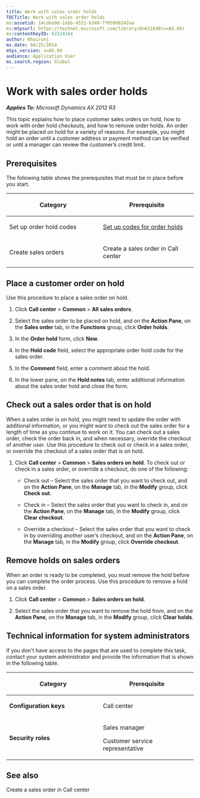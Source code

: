 ```yaml
---
title: Work with sales order holds
TOCTitle: Work with sales order holds
ms:assetid: 14cdea9d-2abb-4551-b340-7f059d8242aa
ms:mtpsurl: https://technet.microsoft.com/library/Dn631649(v=AX.60)
ms:contentKeyID: 62224164
author: Khairunj
ms.date: 04/25/2014
mtps_version: v=AX.60
audience: Application User
ms.search.region: Global
---
```


# Work with sales order holds 


_**Applies To:** Microsoft Dynamics AX 2012 R3_

This topic explains how to place customer sales orders on hold, how to work with order hold checkouts, and how to remove order holds. An order might be placed on hold for a variety of reasons. For example, you might hold an order until a customer address or payment method can be verified or until a manager can review the customer’s credit limit.

## Prerequisites

The following table shows the prerequisites that must be in place before you start.

<table>
<colgroup>
<col style="width: 50%" />
<col style="width: 50%" />
</colgroup>
<thead>
<tr class="header">
<th><p>Category</p></th>
<th><p>Prerequisite</p></th>
</tr>
</thead>
<tbody>
<tr class="odd">
<td><p>Set up order hold codes</p></td>
<td><p><a href="set-up-codes-for-order-holds.md">Set up codes for order holds</a></p></td>
</tr>
<tr class="even">
<td><p>Create sales orders</p></td>
<td><p>Create a sales order in Call center</p></td>
</tr>
</tbody>
</table>


## Place a customer order on hold

Use this procedure to place a sales order on hold.

1.  Click **Call center** \> **Common** \> **All sales orders**.

2.  Select the sales order to be placed on hold, and on the **Action Pane**, on the **Sales order** tab, in the **Functions** group, click **Order holds**.

3.  In the **Order hold** form, click **New**.

4.  In the **Hold code** field, select the appropriate order hold code for the sales order.

5.  In the **Comment** field, enter a comment about the hold.

6.  In the lower pane, on the **Hold notes** tab, enter additional information about the sales order hold and close the form.

## Check out a sales order that is on hold

When a sales order is on hold, you might need to update the order with additional information, or you might want to check out the sales order for a length of time as you continue to work on it. You can check out a sales order, check the order back in, and when necessary, override the checkout of another user. Use this procedure to check out or check in a sales order, or override the checkout of a sales order that is on hold.

1.  Click **Call center** \> **Common** \> **Sales orders on hold**. To check out or check in a sales order, or override a checkout, do one of the following:
    
      - Check out – Select the sales order that you want to check out, and on the **Action Pane**, on the **Manage** tab, in the **Modify** group, click **Check out**.
    
      - Check in – Select the sales order that you want to check in, and on the **Action Pane**, on the **Manage** tab, in the **Modify** group, click **Clear checkout**.
    
      - Override a checkout – Select the sales order that you want to check in by overriding another user’s checkout, and on the **Action Pane**, on the **Manage** tab, in the **Modify** group, click **Override checkout**.

## Remove holds on sales orders

When an order is ready to be completed, you must remove the hold before you can complete the order process. Use this procedure to remove a hold on a sales order.

1.  Click **Call center** \> **Common** \> **Sales orders on hold**.

2.  Select the sales order that you want to remove the hold from, and on the **Action Pane**, on the **Manage** tab, in the **Modify** group, click **Clear holds**.

## Technical information for system administrators

If you don't have access to the pages that are used to complete this task, contact your system administrator and provide the information that is shown in the following table.

<table>
<colgroup>
<col style="width: 50%" />
<col style="width: 50%" />
</colgroup>
<thead>
<tr class="header">
<th><p>Category</p></th>
<th><p>Prerequisite</p></th>
</tr>
</thead>
<tbody>
<tr class="odd">
<td><p><strong>Configuration keys</strong></p></td>
<td><p>Call center</p></td>
</tr>
<tr class="even">
<td><p><strong>Security roles</strong></p></td>
<td><p>Sales manager</p>
<p>Customer service representative</p></td>
</tr>
</tbody>
</table>


## See also

Create a sales order in Call center

  


